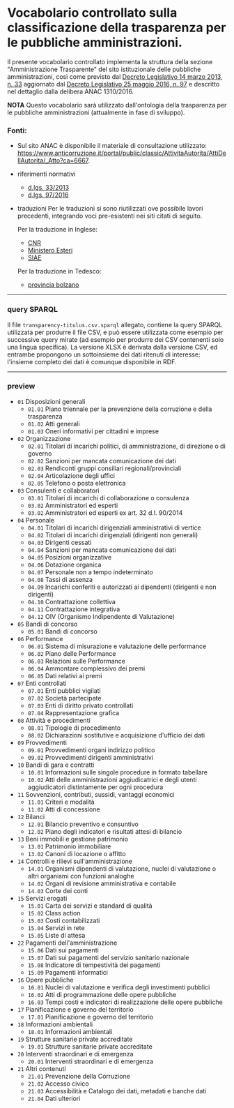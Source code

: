 
Vocabolario controllato sulla classificazione della trasparenza per le pubbliche amministrazioni.
=======================

Il presente vocabolario controllato implementa la struttura della sezione "Amministrazione Trasparente" del sito istituzionale delle pubbliche amministrazioni, così come previsto dal [Decreto Legislativo 14 marzo 2013, n. 33](http://www.normattiva.it/uri-res/N2Ls?urn:nir:stato:decreto.legislativo:2013-03-14;33) aggiornato dal [Decreto Legislativo 25 maggio 2016, n. 97](http://www.normattiva.it/uri-res/N2Ls?urn:nir:stato:decreto.legislativo:2016-05-25;97) e descritto nel dettaglio dalla delibera ANAC 1310/2016.


**NOTA**
Questo vocabolario sarà utilizzato dall'ontologia della trasparenza per le pubbliche amministrazioni (attualmente in fase di sviluppo).



### Fonti:

+ Sul sito ANAC è disponibile il materiale di consultazione utilizzato: 
https://www.anticorruzione.it/portal/public/classic/AttivitaAutorita/AttiDellAutorita/_Atto?ca=6667.

+ riferimenti normativi
	- [d.lgs. 33/2013](http://www.normattiva.it/uri-res/N2Ls?urn:nir:stato:decreto.legislativo:2013-03-14;33) 
	- [d.lgs. 97/2016](http://www.normattiva.it/uri-res/N2Ls?urn:nir:stato:decreto.legislativo:2016-05-25;97)

+ traduzioni
	Per le traduzioni si sono riutilizzati ove possibile lavori precedenti, integrando voci pre-esistenti nei siti citati di seguito.

	Per la traduzione in Inglese:
	- [CNR](https://www.cnr.it/en/amministrazione-trasparente)
	- [Ministero Esteri](https://www.esteri.it/mae/en/trasparenza_comunicazioni_legali/)
	- [SIAE](https://www.siae.it/en/transparent-siae/transparent-siae)
	
	Per la traduzione in Tedesco:
	- [provincia bolzano](http://www.provinz.bz.it/de/default.asp)

----
	
### query SPARQL
	
Il file `transparency-titulus.csv.sparql` allegato, contiene la query SPARQL utilizzata per produrre il file CSV, e può essere utilizzata come esempio per successive query mirate (ad esempio per produrre dei CSV contenenti solo una lingua specifica).
La versione XLSX è derivata dalla versione CSV, ed entrambe propongono un sottoinsieme dei dati ritenuti di interesse: l'insieme completo dei dati è comunque disponibile in RDF.

* * * 

### preview

+ `01` Disposizioni generali
	- `01.01` Piano triennale per la prevenzione della corruzione e della trasparenza
	- `01.02` Atti generali
	- `01.03` Oneri informativi per cittadini e imprese
+ `02` Organizzazione
	- `02.01` Titolari di incarichi politici, di amministrazione, di direzione o di governo
	- `02.02` Sanzioni per mancata comunicazione dei dati
	- `02.03` Rendiconti gruppi consiliari regionali/provinciali
	- `02.04` Articolazione degli uffici
	- `02.05` Telefono o posta elettronica
+ `03` Consulenti e collaboratori
	- `03.01` Titolari di incarichi di collaborazione o consulenza
	- `03.02` Amministratori ed esperti
	- `03.02` Amministratori ed esperti ex art. 32 d.l. 90/2014
+ `04` Personale
	- `04.01` Titolari di incarichi dirigenziali amministrativi di vertice
	- `04.02` Titolari di incarichi dirigenziali (dirigenti non generali)
	- `04.03` Dirigenti cessati
	- `04.04` Sanzioni per mancata comunicazione dei dati
	- `04.05` Posizioni organizzative
	- `04.06` Dotazione organica
	- `04.07` Personale non a tempo indeterminato
	- `04.08` Tassi di assenza
	- `04.09` Incarichi conferiti e autorizzati ai dipendenti (dirigenti e non dirigenti)
	- `04.10` Contrattazione collettiva
	- `04.11` Contrattazione integrativa
	- `04.12` OIV (Organismo Indipendente di Valutazione)
+ `05` Bandi di concorso
	- `05.01` Bandi di concorso
+ `06` Performance
    - `06.01` Sistema di misurazione e valutazione delle performance
	- `06.02` Piano delle Performance
	- `06.03` Relazioni sulle Performance
	- `06.04` Ammontare complessivo dei premi
	- `06.05` Dati relativi ai premi
+ `07` Enti controllati
	- `07.01` Enti pubblici vigilati
	- `07.02` Società partecipate
	- `07.03` Enti di diritto privato controllati
	- `07.04` Rappresentazione grafica
+ `08` Attività e procedimenti
	- `08.01` Tipologie di procedimento
	- `08.02` Dichiarazioni sostitutive e acquisizione d'ufficio dei dati
+ `09` Provvedimenti
	- `09.01` Provvedimenti organi indirizzo politico
	- `09.02` Provvedimenti dirigenti amministrativi
+ `10` Bandi di gara e contratti
	- `10.01` Informazioni sulle singole procedure in formato tabellare
	- `10.02` Atti delle amministrazioni aggiudicatrici e degli utenti aggiudicatori distintamente per ogni procedura
+ `11` Sovvenzioni, contributi, sussidi, vantaggi economici
	- `11.01` Criteri e modalità
	- `11.02` Atti di concessione
+ `12` Bilanci
	- `12.01` Bilancio preventivo e consuntivo
	- `12.02` Piano degli indicatori e risultati attesi di bilancio
+ `13` Beni immobili e gestione patrimonio
	- `13.01` Patrimonio immobiliare
	- `13.02` Canoni di locazione o affitto
+ `14` Controlli e rilievi sull'amministrazione
	- `14.01` Organismi dipendenti di valutazione, nuclei di valutazione o altri organismi con funzioni analoghe
	- `14.02` Organi di revisione amministrativa e contabile
	- `14.03` Corte dei conti
+ `15` Servizi erogati
	- `15.01` Carta dei servizi e standard di qualità
	- `15.02` Class action
	- `15.03` Costi contabilizzati
	- `15.04` Servizi in rete
	- `15.05` Liste di attesa
+ `22` Pagamenti dell'amministrazione
    - `15.06` Dati sui pagamenti
	- `15.07` Dati sui pagamenti del servizio sanitario nazionale
	- `15.08` Indicatore di tempestività dei pagamenti
	- `15.09` Pagamenti informatici
+ `16` Opere pubbliche
	- `16.01` Nuclei di valutazione e verifica degli investimenti pubblici
	- `16.02` Atti di programmazione delle opere pubbliche
	- `16.03` Tempi costi e indicatori di realizzazione delle opere pubbliche
+ `17` Pianificazione e governo del territorio
	- `17.01` Pianificazione e governo del territorio
+ `18` Informazioni ambientali
	- `18.01` Informazioni ambientali
+ `19` Strutture sanitarie private accreditate
	- `19.01` Strutture sanitarie private accreditate
+ `20` Interventi straordinari e di emergenza
	- `20.01` Interventi straordinari e di emergenza
+ `21` Altri contenuti	
	- `21.01` Prevenzione della Corruzione
	- `21.02` Accesso civico
	- `21.03` Accessibilità e Catalogo dei dati, metadati e banche dati
	- `21.04` Dati ulteriori
